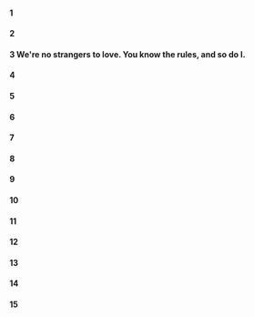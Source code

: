 #### 1
#### 2
#### 3 We're no strangers to love. You know the rules, and so do I.
#### 4
#### 5
#### 6
#### 7
#### 8
#### 9
#### 10
#### 11
#### 12
#### 13
#### 14
#### 15
